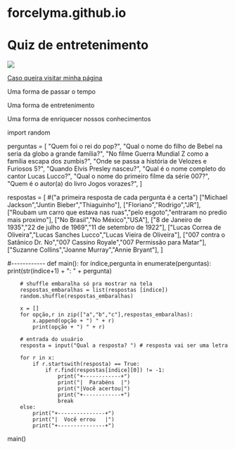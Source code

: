 forcelyma.github.io
===================
  <!DOCTYPE >
<html> 
<head>
<title> Quiz de:
</title>
</head> 
<body>
<h1> Quiz de entretenimento</h1>
<img src= "http://gamefone.com.br/wp-content/uploads/2014/05/capa-P4.png" />


<a href="https://github.com/forcelyma"> Caso queira visitar minha página </a>

<p> Uma forma de passar o tempo </p>
<p> Uma forma de entretenimento </p>
<p> Uma forma de enriquecer nossos conhecimentos </p>
</body>

</html>
import random


perguntas = [
    "Quem foi o rei do pop?",
    "Qual o nome do filho de Bebel na seria da globo a grande família?",
    "No filme Guerra Mundial Z como a família escapa dos zumbis?",
    "Onde se passa a história de Velozes e Furiosos 5?",
    "Quando Elvis Presley nasceu?",
    "Qual é o nome completo do cantor Lucas Lucco?",
    "Qual o nome do primeiro filme da série 007?",
    "Quem é o autor(a) do livro Jogos vorazes?",
]

respostas = [
#("a primeira resposta de cada pergunta é a certa")
    ["Michael Jackson","Juntin Bieber","Thiaguinho"],
    ["Floriano","Rodrigo","JR"],
    ["Roubam um carro que estava nas ruas","pelo esgoto","entraram no predio mais proximo"],
    ["No Brasil","No México","USA"],
    ["8 de Janeiro de 1935","22 de julho de 1969","11 de setembro de 1922"],
    ["Lucas Correa de Oliveira","Lucas Sanches Lucco","Lucas Vieira de Oliveira"],
    ["007 contra o Satânico Dr. No","007 Cassino Royale","007 Permissão para Matar"],
    ["Suzanne Collins","Joanne Murray","Annie Bryant"],
]


#------------
def main():
    for índice,pergunta in enumerate(perguntas):
        print(str(índice+1) + ": " + pergunta)

        # shuffle embaralha só pra mostrar na tela
        respostas_embaralhas = list(respostas [índice])
        random.shuffle(respostas_embaralhas)

        x = []
        for opção,r in zip(["a","b","c"],respostas_embaralhas):
            x.append(opção + ") " + r)
            print(opção + ") " + r)

        # entrada do usuário
        resposta = input("Qual a resposta? ") # resposta vai ser uma letra

        for r in x:
            if r.startswith(resposta) == True:
                if r.find(respostas[índice][0]) != -1:
                    print("+------------+")
                    print("|  Parabéns  |")
                    print("|Você acertou|")
                    print("+------------+")
                    break
        else:
            print("+---------------+")
            print("|  Você errou   |")
            print("+---------------+")

main()
</html>
